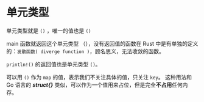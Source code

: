 # 单元类型

单元类型就是 `()` ，唯一的值也是 `()`

main 函数就返回这个单元类型 （），没有返回值的函数在 Rust 中是有单独的定义的：`发散函数( diverge function )`，顾名思义，无法收敛的函数。

`println!()` 的返回值也是单元类型 `()`。

可以用 `()` 作为 `map` 的值，表示我们不关注具体的值，只关注 `key`。 这种用法和 Go 语言的 _**struct{}**_ 类似，可以作为一个值用来占位，但是完全**不占用**任何内存。
